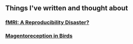 ## Things I've written and thought about

<h3><a href="https://www.moustafa.io/cool/fMRI">fMRI: A Reproducibility Disaster?</a></h3>

<h3><a href="https://www.moustafa.io/cool/magnetorecption">Magentoreception in Birds</a></h3>
